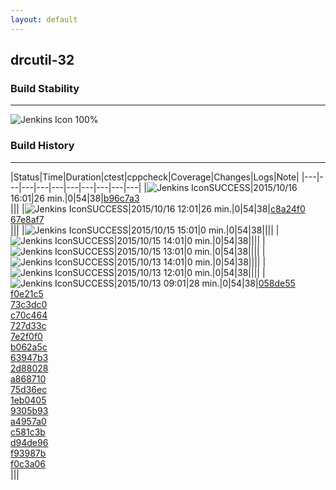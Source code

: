 ```yaml
---
layout: default
---
```

## drcutil-32
### Build Stability
___
![Jenkins Icon](http://jenkinshrg.github.io/images/48x48/health-80plus.png)
100%
  
### Build History
___
|Status|Time|Duration|<span class='badge'>ctest</span>|<span class='badge'>cppcheck</span>|Coverage|Changes|Logs|Note|
|---|---|---|---|---|---|---|---|---|---|
|![Jenkins Icon](http://jenkinshrg.github.io/images/24x24/blue.png)SUCCESS|2015/10/16 16:01|26 min.|0|54|38|[b96c7a3](https://github.com/fkanehiro/hrpsys-base/commit/b96c7a39625fb08e11d074c45bc07c9388a27305)<br>|||
|![Jenkins Icon](http://jenkinshrg.github.io/images/24x24/blue.png)SUCCESS|2015/10/16 12:01|26 min.|0|54|38|[c8a24f0](https://github.com/fkanehiro/hrpsys-base/commit/c8a24f0e760958a3c9cccf6e5c53be5ba6c2f02a)<br>[67e8af7](https://github.com/fkanehiro/hrpsys-base/commit/67e8af7e0fc4b343c3a2d3a339ad0e3e52b99030)<br>|||
|![Jenkins Icon](http://jenkinshrg.github.io/images/24x24/blue.png)SUCCESS|2015/10/15 15:01|0 min.|0|54|38||||
|![Jenkins Icon](http://jenkinshrg.github.io/images/24x24/blue.png)SUCCESS|2015/10/15 14:01|0 min.|0|54|38||||
|![Jenkins Icon](http://jenkinshrg.github.io/images/24x24/blue.png)SUCCESS|2015/10/15 13:01|0 min.|0|54|38||||
|![Jenkins Icon](http://jenkinshrg.github.io/images/24x24/blue.png)SUCCESS|2015/10/13 14:01|0 min.|0|54|38||||
|![Jenkins Icon](http://jenkinshrg.github.io/images/24x24/blue.png)SUCCESS|2015/10/13 12:01|0 min.|0|54|38||||
|![Jenkins Icon](http://jenkinshrg.github.io/images/24x24/blue.png)SUCCESS|2015/10/13 09:01|28 min.|0|54|38|[058de55](https://github.com/fkanehiro/hrpsys-base/commit/058de55b4dc10abec741ccb11a184fba9bf04999)<br>[f0e21c5](https://github.com/fkanehiro/hrpsys-base/commit/f0e21c58e5c831dbb036ece9cf63597e6996134d)<br>[73c3dc0](https://github.com/fkanehiro/hrpsys-base/commit/73c3dc044a9037e8d073c78129426d4a09176ae3)<br>[c70c464](https://github.com/fkanehiro/hrpsys-base/commit/c70c46472c6a883fb7459b775af5d096e13889fd)<br>[727d33c](https://github.com/fkanehiro/hrpsys-base/commit/727d33c2a3b06ede346c77235d7727a6bc0188d4)<br>[7e2f0f0](https://github.com/fkanehiro/hrpsys-base/commit/7e2f0f008a5f497bd43717060789649006ccc07d)<br>[b062a5c](https://github.com/fkanehiro/hrpsys-base/commit/b062a5cc98ca2217eba6a64cb289607014d37302)<br>[63947b3](https://github.com/fkanehiro/hrpsys-base/commit/63947b325f1617bca1504f31164b639567dfce83)<br>[2d88028](https://github.com/fkanehiro/hrpsys-base/commit/2d8802808cb6e9e7c8edf18a82fdafa5a2150ac0)<br>[a868710](https://github.com/fkanehiro/hrpsys-base/commit/a86871024127237bf674700ffe2fb9236ca6bcb7)<br>[75d36ec](https://github.com/fkanehiro/hrpsys-base/commit/75d36ec939e70a17b2d12374cfd57620d723c44a)<br>[1eb0405](https://github.com/fkanehiro/hrpsys-base/commit/1eb0405927c6a178d1c424c1f29a159e3f73a697)<br>[9305b93](https://github.com/fkanehiro/hrpsys-base/commit/9305b9372f9fb2b7f66b3389071e9ecf247f591e)<br>[a4957a0](https://github.com/fkanehiro/hrpsys-base/commit/a4957a0e8ecfb0f1e1ae10ef5a1eb02140ad339d)<br>[c581c3b](https://github.com/fkanehiro/hrpsys-base/commit/c581c3b83dc2081bf99700595f18a0486584888b)<br>[d94de96](https://github.com/fkanehiro/hrpsys-base/commit/d94de969a4ddfa4cc224616cf00dc6a463332c57)<br>[f93987b](https://github.com/fkanehiro/hrpsys-base/commit/f93987bbff62e013f9e3d3a12969f7f68314f5b6)<br>[f0c3a06](https://github.com/fkanehiro/hrpsys-base/commit/f0c3a061cfc32610746cebe0a822dcd947726774)<br>|||
